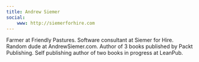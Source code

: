 ```yaml
---
title: Andrew Siemer
social: 
    www: http://siemerforhire.com
---
```

Farmer at Friendly Pastures. Software consultant at Siemer for Hire. Random dude at AndrewSiemer.com. Author of 3 books published by Packt Publishing. Self publishing author of two books in progress at LeanPub.
<!--more-->
<!--excerpt-->
